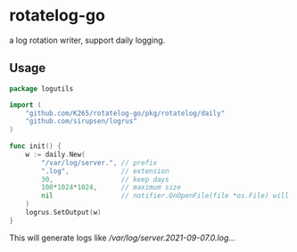 # rotatelog-go
a log rotation writer, support daily logging.



## Usage

```go
package logutils

import (
	"github.com/K265/rotatelog-go/pkg/rotatelog/daily"
	"github.com/sirupsen/logrus"
)
 
func init() {
	w := daily.New(
		"/var/log/server.", // prefix
		".log",             // extension
		30,                 // keep days
		100*1024*1024,      // maximum size
        nil                 // notifier.OnOpenFile(file *os.File) will be called when opened new file
	)
	logrus.SetOutput(w)
}
```

This will generate logs like */var/log/server.2021-09-07.0.log*... 













